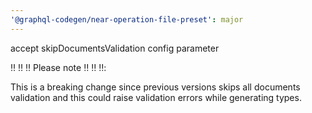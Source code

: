 ```yaml
---
'@graphql-codegen/near-operation-file-preset': major
---
```


accept skipDocumentsValidation config parameter

‼️ ‼️ ‼️ Please note ‼️ ‼️ ‼️:

This is a breaking change since previous versions skips all documents validation
and this could raise validation errors while generating types.


